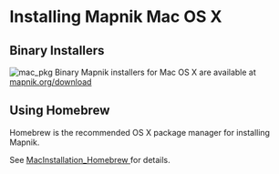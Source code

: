 # Installing Mapnik Mac OS X

## Binary Installers

![mac_pkg](http://dbsgeo.com/media/images/mac_pkg_small.png)
Binary Mapnik installers for Mac OS X are available at [mapnik.org/download](http://mapnik.org/download/)

## Using Homebrew

Homebrew is the recommended OS X package manager for installing Mapnik.

See [MacInstallation_Homebrew ](MacInstallation_Homebrew) for details.
